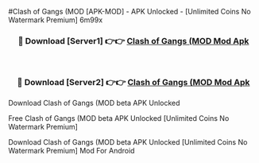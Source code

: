 #Clash of Gangs (MOD [APK-MOD] - APK Unlocked - [Unlimited Coins No Watermark Premium] 6m99x



<div align="center">

<h3>🔴 Download [Server1] 👉👉 <a href="https://momento.my/?title=Clash_of_Gangs_(MOD">Clash of Gangs (MOD Mod Apk</a></h3><br>

<h3>🔴 Download [Server2] 👉👉 <a href="https://momento.my/?title=Clash_of_Gangs_(MOD">Clash of Gangs (MOD Mod Apk</a></h3>
</div>



Download Clash of Gangs (MOD beta APK Unlocked

Free Clash of Gangs (MOD beta APK Unlocked [Unlimited Coins No Watermark Premium]

Download Clash of Gangs (MOD beta APK Unlocked [Unlimited Coins No Watermark Premium] Mod For Android
